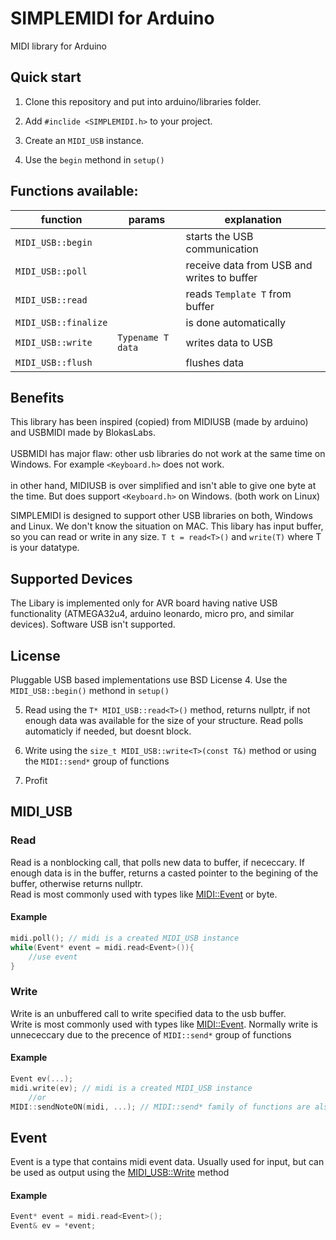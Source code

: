 # SIMPLEMIDI for Arduino

MIDI library for Arduino

## Quick start

1. Clone this repository and put into arduino/libraries folder.

2. Add ```#inclide <SIMPLEMIDI.h>``` to your project.

3. Create an ``MIDI_USB`` instance.

4. Use the ``begin`` methond in ``setup()``


## Functions available:
|function|params|explanation|
|--|--|--|
|``MIDI_USB::begin``||starts the USB communication|
|``MIDI_USB::poll``||receive data from USB and writes to buffer|
|``MIDI_USB::read``||reads ``Template T`` from buffer|
|``MIDI_USB::finalize``||is done automatically|
|``MIDI_USB::write``|``Typename T data``|writes data to USB|
|``MIDI_USB::flush``||flushes data|


## Benefits
This library has been inspired (copied) from MIDIUSB (made by arduino) and USBMIDI made by BlokasLabs. 
<br>
<br>
USBMIDI has major flaw: other usb libraries do not work at the same time on Windows. For example ``<Keyboard.h>`` does not work.
<br>
<br>
in other hand, MIDIUSB is over simplified and isn't able to give one byte at the time. But does support ``<Keyboard.h>`` on Windows. (both work on Linux)

SIMPLEMIDI is designed to support other USB libraries on both, Windows and Linux. We don't know the situation on MAC. This libary has input buffer, so you can read or write in any size. ``T t = read<T>()`` and ``write(T)`` where T is your datatype.  


## Supported Devices
The Libary is implemented only for AVR board having native USB functionality (ATMEGA32u4, arduino leonardo, micro pro, and similar devices). Software USB isn't supported.

## License
Pluggable USB based implementations use BSD License
4. Use the ``MIDI_USB::begin()`` methond in ``setup()``

5. Read using the ` T* MIDI_USB::read<T>() ` method, returns nullptr, if not enough data was available for the size of your structure. Read polls automaticly if needed, but doesnt block.

6. Write using the `size_t MIDI_USB::write<T>(const T&)` method or using the `MIDI::send*` group of functions

7. Profit

## MIDI_USB

### Read
Read is a nonblocking call, that polls new data to buffer, if nececcary. If enough data is in the buffer, returns a casted pointer to the begining of the buffer, otherwise returns nullptr.
<br>
Read is most commonly used with types like [MIDI::Event](#event) or byte.

#### Example
```c++
midi.poll(); // midi is a created MIDI_USB instance
while(Event* event = midi.read<Event>()){
    //use event
}
```


### Write
Write is an unbuffered call to write specified data to the usb buffer. 
<br>
Write is most commonly used with types like [MIDI::Event](#event). Normally write is unnececcary due to the precence of `MIDI::send*` group of functions

#### Example
```c++
Event ev(...); 
midi.write(ev); // midi is a created MIDI_USB instance
    //or
MIDI::sendNoteON(midi, ...); // MIDI::send* family of functions are also a great way of sending midi data
```
## Event

Event is a type that contains midi event data. Usually used for input, but can be used as output using the [MIDI_USB::Write](#write) method

#### Example

```c++
Event* event = midi.read<Event>();
Event& ev = *event;
```
